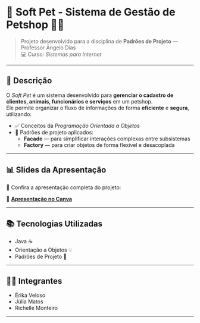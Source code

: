 # 🐾 Soft Pet - Sistema de Gestão de Petshop 🐶🐱

> Projeto desenvolvido para a disciplina de **Padrões de Projeto** — Professor Ângelo Dias  
> 💻 Curso: *Sistemas para Internet*

---

## 📌 Descrição

O *Soft Pet* é um sistema desenvolvido para **gerenciar o cadastro de clientes, animais, funcionários e serviços** em um petshop.  
Ele permite organizar o fluxo de informações de forma **eficiente** e **segura**, utilizando:

- ✅ Conceitos da *Programação Orientada a Objetos*
- 🧩 Padrões de projeto aplicados:
  - **Facade** — para simplificar interações complexas entre subsistemas
  - **Factory** — para criar objetos de forma flexível e desacoplada

---

## 📊 Slides da Apresentação

🎥 Confira a apresentação completa do projeto:

🔗 [**Apresentação no Canva**](https://www.canva.com/design/DAGoxjG_r6o/_7UYLmmLBuwcTDJNy0ebOA/edit?utm_content=DAGoxjG_r6o&utm_campaign=designshare&utm_medium=link2&utm_source=sharebutton)

---

## 📚 Tecnologias Utilizadas

- Java ☕
- Orientação a Objetos 💡
- Padrões de Projeto 🎯

---

## 👩‍💻 Integrantes

- Érika Veloso
- Júlia Matos
- Richelle Monteiro

---




